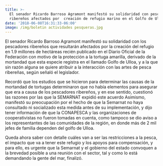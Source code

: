 ```yaml
---
title: >-
  El senador Ricardo Barroso Agramont manifestó su solidaridad con pescadores
  ribereños afectados por  creación de refugio marino en el Golfo de Ulloa
date: '2018-06-08T16:31:33-06:00'
image: /img/boletin actividades pesqueras.jpg
---
```

El senador Ricardo Barroso Agramont manifestó su solidaridad con los pescadores ribereños que resultarán afectados por la creación del refugio en 1.9 millones de hectáreas recién publicado en el Diario Oficial de la Federación con motivo de la protección a la tortuga amarilla, derivado de la mortandad que esta especie registra en el llamado Golfo de Ulloa, y a la que sin razón alguna se quiere atribuir a la interacción con las artes de pesca ribereñas, según señaló el legislador.

Recordó que los estudios que se hicieron para determinar las causas de la mortandad de tortugas determinaron que no había elementos para asegurar que era a causa de los pescadores ribereños, y en ese sentido, cuestionó las razones por las que la SEMARNAT expidió este acuerdo Asimismo, manifestó su preocupación por el hecho de que la Semarnat no haya consultado ni socializado esta medida antes de su implementación, y dijo tener información de que la CONAPESCA y las organizaciones de cooperativistas no fueron tomadas en cuenta, como tampoco se dio aviso a los representantes de las comunidades de la región, en donde más de 2 mil jefes de familia dependen del golfo de Ulloa.

Queda ahora saber con detalle cuáles van a ser las restricciones a la pesca, el impacto que va a tener este refugio y los apoyos para compensación, y para ello, es urgente que la Semarnat y el gobierno del estado convoquen a la brevedad posible a una reunión con el sector, tal y como lo está demandando la gente del mar, finalizó.
